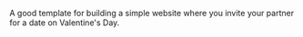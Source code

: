A good template for building a simple website where you invite your partner for a date on Valentine's Day.
